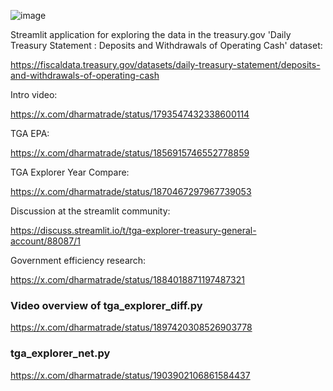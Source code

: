 ![image](https://github.com/user-attachments/assets/303c9ea0-4859-46cc-820e-f8135327890a)


Streamlit application for exploring the data in the treasury.gov 'Daily Treasury Statement : Deposits and Withdrawals of Operating Cash' dataset:

https://fiscaldata.treasury.gov/datasets/daily-treasury-statement/deposits-and-withdrawals-of-operating-cash

Intro video:

https://x.com/dharmatrade/status/1793547432338600114

TGA EPA:

https://x.com/dharmatrade/status/1856915746552778859

TGA Explorer Year Compare:

https://x.com/dharmatrade/status/1870467297967739053

Discussion at the streamlit community:

https://discuss.streamlit.io/t/tga-explorer-treasury-general-account/88087/1

Government efficiency research:

https://x.com/dharmatrade/status/1884018871197487321

### Video overview of tga_explorer_diff.py

https://x.com/dharmatrade/status/1897420308526903778

### tga_explorer_net.py

https://x.com/dharmatrade/status/1903902106861584437
